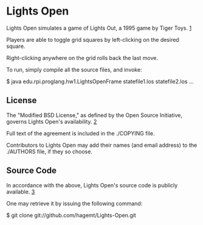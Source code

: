 Lights Open
==============

Lights Open simulates a game of Lights Out, a 1995 game by Tiger Toys. [1]

Players are able to toggle grid squares by left-clicking on the desired square.

Right-clicking anywhere on the grid rolls back the last move.

To run, simply compile all the source files, and invoke:

$ java edu.rpi.proglang.hw1.LightsOpenFrame statefile1.los statefile2.los ...

[1]: http://en.wikipedia.org/wiki/Lights_Out_%28game%29

License
-------

The "Modified BSD License," as defined by the Open Source Initiative, governs Lights Open's availability. [2]

Full text of the agreement is included in the ./COPYING file.

Contributors to Lights Open may add their names (and email address) to the ./AUTHORS file, if they so choose.

[2]: http://www.opensource.org/licenses/bsd-license

Source Code
----

In accordance with the above, Lights Open's source code is publicly available. [3]

One may retrieve it by issuing the following command:

$ git clone git://github.com/hagemt/Lights-Open.git

[3]: https://www.github.com/hagemt/Lights-Open
